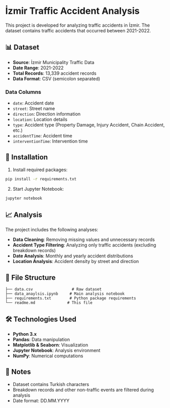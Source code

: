# İzmir Traffic Accident Analysis

This project is developed for analyzing traffic accidents in İzmir. The dataset contains traffic accidents that occurred between 2021-2022.

## 📊 Dataset

- **Source**: İzmir Municipality Traffic Data
- **Date Range**: 2021-2022
- **Total Records**: 13,339 accident records
- **Data Format**: CSV (semicolon separated)

### Data Columns
- `date`: Accident date
- `street`: Street name
- `direction`: Direction information
- `location`: Location details
- `type`: Accident type (Property Damage, Injury Accident, Chain Accident, etc.)
- `accidentTime`: Accident time
- `interventionTime`: Intervention time

## 🚀 Installation

1. Install required packages:
```bash
pip install -r requirements.txt
```

2. Start Jupyter Notebook:
```bash
jupyter notebook
```

## 📈 Analysis

The project includes the following analyses:

- **Data Cleaning**: Removing missing values and unnecessary records
- **Accident Type Filtering**: Analyzing only traffic accidents (excluding breakdown records)
- **Date Analysis**: Monthly and yearly accident distributions
- **Location Analysis**: Accident density by street and direction

## 📁 File Structure

```
├── data.csv                 # Raw dataset
├── data_anaylsis.ipynb     # Main analysis notebook
├── requirements.txt        # Python package requirements
└── readme.md              # This file
```

## 🛠️ Technologies Used

- **Python 3.x**
- **Pandas**: Data manipulation
- **Matplotlib & Seaborn**: Visualization
- **Jupyter Notebook**: Analysis environment
- **NumPy**: Numerical computations

## 📝 Notes

- Dataset contains Turkish characters
- Breakdown records and other non-traffic events are filtered during analysis
- Date format: DD.MM.YYYY
